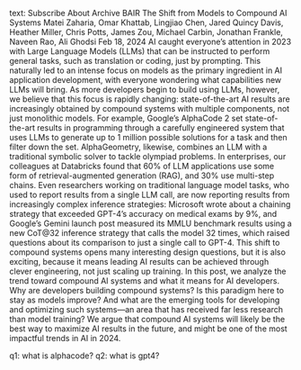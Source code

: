 text:  Subscribe About Archive BAIR The Shift from Models to Compound AI Systems Matei Zaharia, Omar Khattab, Lingjiao Chen, Jared Quincy Davis, Heather Miller, Chris Potts, James Zou, Michael Carbin, Jonathan Frankle, Naveen Rao, Ali Ghodsi    Feb 18, 2024 AI caught everyone’s attention in 2023 with Large Language Models (LLMs) that can be instructed to perform general tasks, such as translation or coding, just by prompting. This naturally led to an intense focus on models as the primary ingredient in AI application development, with everyone wondering what capabilities new LLMs will bring. As more developers begin to build using LLMs, however, we believe that this focus is rapidly changing: state-of-the-art AI results are increasingly obtained by compound systems with multiple components, not just monolithic models.  For example, Google’s AlphaCode 2 set state-of-the-art results in programming through a carefully engineered system that uses LLMs to generate up to 1 million possible solutions for a task and then filter down the set. AlphaGeometry, likewise, combines an LLM with a traditional symbolic solver to tackle olympiad problems. In enterprises, our colleagues at Databricks found that 60% of LLM applications use some form of retrieval-augmented generation (RAG), and 30% use multi-step chains. Even researchers working on traditional language model tasks, who used to report results from a single LLM call, are now reporting results from increasingly complex inference strategies: Microsoft wrote about a chaining strategy that exceeded GPT-4’s accuracy on medical exams by 9%, and Google’s Gemini launch post measured its MMLU benchmark results using a new CoT@32 inference strategy that calls the model 32 times, which raised questions about its comparison to just a single call to GPT-4. This shift to compound systems opens many interesting design questions, but it is also exciting, because it means leading AI results can be achieved through clever engineering, not just scaling up training.  In this post, we analyze the trend toward compound AI systems and what it means for AI developers. Why are developers building compound systems? Is this paradigm here to stay as models improve? And what are the emerging tools for developing and optimizing such systems—an area that has received far less research than model training? We argue that compound AI systems will likely be the best way to maximize AI results in the future, and might be one of the most impactful trends in AI in 2024.

q1: what is alphacode?
q2: what is gpt4?
